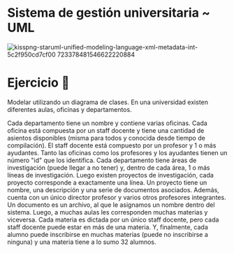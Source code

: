 # Sistema de gestión universitaria ~ UML
![kisspng-staruml-unified-modeling-language-xml-metadata-int-5c2f950cd7cf00 723378481546622220884](https://user-images.githubusercontent.com/83146564/125234344-e93dd180-e2b6-11eb-8d08-3f565d3b16dc.png)


# Ejercicio 📝 
Modelar utilizando un diagrama de clases. 
En una universidad existen diferentes aulas, oficinas y departamentos.

Cada departamento tiene un nombre y contiene varias oficinas.
Cada oficina está compuesta por un staff docente y tiene una cantidad de asientos disponibles (misma para todos y conocida desde tiempo de compilación).
El staff docente está compuesto por un profesor y 1 o más ayudantes.
Tanto las oficinas como los profesores y los ayudantes tienen un número "id" que los identifica.
Cada departamento tiene áreas de investigación (puede llegar a no tener) y, dentro de cada área, 1 o más líneas de investigación.
Luego existen proyectos de investigación, cada proyecto corresponde a exactamente una línea.
Un proyecto tiene un nombre, una descripción y una serie de documentos asociados.
Además, cuenta con un único director profesor y varios otros profesores integrantes.
Un documento es un archivo, al que le asignamos un nombre dentro del sistema.
Luego, a muchas aulas les corresponden muchas materias y viceversa.
Cada materia es dictada por un único staff docente, pero cada staff docente puede estar en más de una materia.
Y, finalmente, cada alumno puede inscribirse en muchas materias (puede no inscribirse a ninguna) y una materia tiene a lo sumo 32 alumnos.

